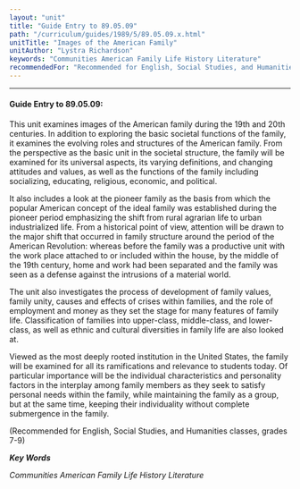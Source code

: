 ```yaml
---
layout: "unit"
title: "Guide Entry to 89.05.09"
path: "/curriculum/guides/1989/5/89.05.09.x.html"
unitTitle: "Images of the American Family"
unitAuthor: "Lystra Richardson"
keywords: "Communities American Family Life History Literature"
recommendedFor: "Recommended for English, Social Studies, and Humanities classes, grades 7-9"
---
```

<body>
<hr/>
<h4>
Guide Entry to 89.05.09:
</h4>
This unit examines images of the American family during the 19th and 20th centuries. In addition to exploring the basic societal functions of the family, it examines the evolving roles and structures of the American family. From the perspective as the basic unit in the societal structure, the family will be examined for its universal aspects, its varying definitions, and changing attitudes and values, as well as the functions of the family including socializing, educating, religious, economic, and political.
<p>
It also includes a look at the pioneer family as the basis from which the popular American concept of the ideal family was established during the pioneer period emphasizing the shift from rural agrarian life to urban industrialized life. From a historical point of view, attention will be drawn to the major shift that occurred in family structure around the period of the American Revolution: whereas before the family was a productive unit with the work place attached to or included within the house, by the middle of the 19th century, home and work had been separated and the family was seen as a defense against the intrusions of a material world.
</p>
<p>
The unit also investigates the process of development of family values, family unity, causes and effects of crises within families, and the role of employment and money as they set the stage for many features of family life. Classification of families into upper-class, middle-class, and lower-class, as well as ethnic and cultural diversities in family life are also looked at.
</p>
<p>
Viewed as the most deeply rooted institution in the United States, the family will be examined for all its ramifications and relevance to students today. Of particular importance will be the individual characteristics and personality factors in the interplay among family members as they seek to satisfy personal needs within the family, while maintaining the family as a group, but at the same time, keeping their individuality without complete submergence in the family.
</p>
<p>
(Recommended for English, Social Studies, and Humanities classes, grades 7-9)
</p>
<p>
<b>
<i>
Key Words
</i>
</b>
<br/>
</p>
<p>
<i>
Communities American Family Life History Literature
</i>
</p>
</body>